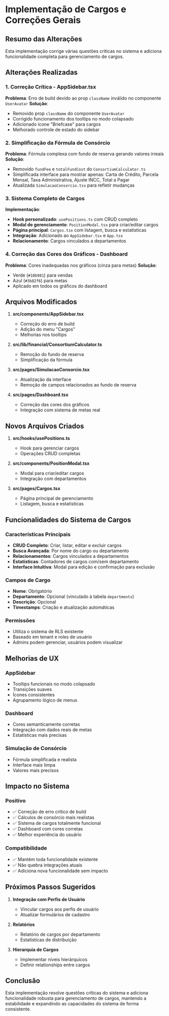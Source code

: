 
# Implementação de Cargos e Correções Gerais

## Resumo das Alterações

Esta implementação corrige várias questões críticas no sistema e adiciona funcionalidade completa para gerenciamento de cargos.

## Alterações Realizadas

### 1. Correção Crítica - AppSidebar.tsx
**Problema**: Erro de build devido ao prop `className` inválido no componente `UserAvatar`
**Solução**: 
- Removido prop `className` do componente `UserAvatar`
- Corrigido funcionamento dos tooltips no modo colapsado
- Adicionado ícone "Briefcase" para cargos
- Melhorado controle de estado do sidebar

### 2. Simplificação da Fórmula de Consórcio
**Problema**: Fórmula complexa com fundo de reserva gerando valores irreais
**Solução**: 
- Removido `fundFee` e `totalFundCost` do `ConsortiumCalculator.ts`
- Simplificada interface para mostrar apenas: Carta de Crédito, Parcela Mensal, Taxa Administrativa, Ajuste INCC, Total a Pagar
- Atualizada `SimulacaoConsorcio.tsx` para refletir mudanças

### 3. Sistema Completo de Cargos
**Implementação**: 
- **Hook personalizado**: `usePositions.ts` com CRUD completo
- **Modal de gerenciamento**: `PositionModal.tsx` para criar/editar cargos
- **Página principal**: `Cargos.tsx` com listagem, busca e estatísticas
- **Integração**: Adicionado ao `AppSidebar.tsx` e `App.tsx`
- **Relacionamento**: Cargos vinculados a departamentos

### 4. Correção das Cores dos Gráficos - Dashboard
**Problema**: Cores inadequadas nos gráficos (cinza para metas)
**Solução**: 
- Verde (`#10b981`) para vendas
- Azul (`#3b82f6`) para metas
- Aplicado em todos os gráficos do dashboard

## Arquivos Modificados

1. **src/components/AppSidebar.tsx**
   - Correção do erro de build
   - Adição do menu "Cargos"
   - Melhorias nos tooltips

2. **src/lib/financial/ConsortiumCalculator.ts**
   - Remoção do fundo de reserva
   - Simplificação da fórmula

3. **src/pages/SimulacaoConsorcio.tsx**
   - Atualização da interface
   - Remoção de campos relacionados ao fundo de reserva

4. **src/pages/Dashboard.tsx**
   - Correção das cores dos gráficos
   - Integração com sistema de metas real

## Novos Arquivos Criados

1. **src/hooks/usePositions.ts**
   - Hook para gerenciar cargos
   - Operações CRUD completas

2. **src/components/PositionModal.tsx**
   - Modal para criar/editar cargos
   - Integração com departamentos

3. **src/pages/Cargos.tsx**
   - Página principal de gerenciamento
   - Listagem, busca e estatísticas

## Funcionalidades do Sistema de Cargos

### Características Principais
- **CRUD Completo**: Criar, listar, editar e excluir cargos
- **Busca Avançada**: Por nome do cargo ou departamento
- **Relacionamentos**: Cargos vinculados a departamentos
- **Estatísticas**: Contadores de cargos com/sem departamento
- **Interface Intuitiva**: Modal para edição e confirmação para exclusão

### Campos de Cargo
- **Nome**: Obrigatório
- **Departamento**: Opcional (vinculado à tabela `departments`)
- **Descrição**: Opcional
- **Timestamps**: Criação e atualização automáticas

### Permissões
- Utiliza o sistema de RLS existente
- Baseado em tenant e roles de usuário
- Admins podem gerenciar, usuários podem visualizar

## Melhorias de UX

### AppSidebar
- Tooltips funcionais no modo colapsado
- Transições suaves
- Ícones consistentes
- Agrupamento lógico de menus

### Dashboard
- Cores semanticamente corretas
- Integração com dados reais de metas
- Estatísticas mais precisas

### Simulação de Consórcio
- Fórmula simplificada e realista
- Interface mais limpa
- Valores mais precisos

## Impacto no Sistema

### Positivo
- ✅ Correção de erro crítico de build
- ✅ Cálculos de consórcio mais realistas
- ✅ Sistema de cargos totalmente funcional
- ✅ Dashboard com cores corretas
- ✅ Melhor experiência do usuário

### Compatibilidade
- ✅ Mantém toda funcionalidade existente
- ✅ Não quebra integrações atuais
- ✅ Adiciona nova funcionalidade sem impacto

## Próximos Passos Sugeridos

1. **Integração com Perfis de Usuário**
   - Vincular cargos aos perfis de usuário
   - Atualizar formulários de cadastro

2. **Relatórios**
   - Relatório de cargos por departamento
   - Estatísticas de distribuição

3. **Hierarquia de Cargos**
   - Implementar níveis hierárquicos
   - Definir relationships entre cargos

## Conclusão

Esta implementação resolve questões críticas do sistema e adiciona funcionalidade robusta para gerenciamento de cargos, mantendo a estabilidade e expandindo as capacidades do sistema de forma consistente.
